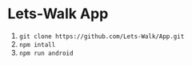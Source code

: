 # Lets-Walk App

1. `git clone https://github.com/Lets-Walk/App.git`
2. `npm intall`
3. `npm run android`
